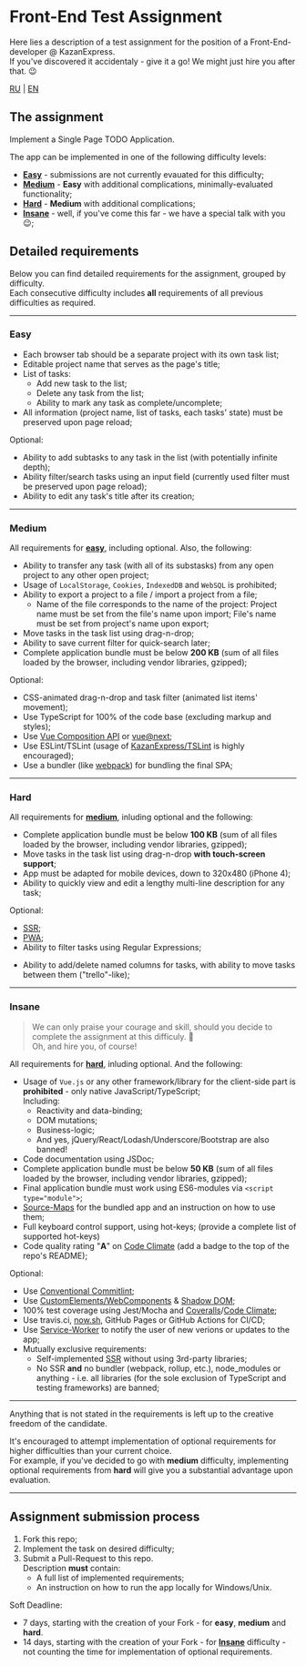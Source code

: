 # Front-End Test Assignment

Here lies a description of a test assignment for the position of a Front-End-developer @ KazanExpress.\
If you've discovered it accidentaly - give it a go! We might just hire you after that. 😉

[RU](README.md) | [EN](README_EN.md)

## The assignment

Implement a Single Page TODO Application.

The app can be implemented in one of the following difficulty levels:

- [**Easy**](#easy) - submissions are not currently evauated for this difficulty;
- [**Medium**](#medium) - **Easy** with additional complications, minimally-evaluated functionality;
- [**Hard**](#hard) - **Medium** with additional complications;
- [**Insane**](#insane) - well, if you've come this far - we have a special talk with you 😉;

## Detailed requirements

Below you can find detailed requirements for the assignment, grouped by difficulty.\
Each consecutive difficulty includes **all** requirements of all previous difficulties as required.

---

### **Easy**

- Each browser tab should be a separate project with its own task list;
- Editable project name that serves as the page's title;
- List of tasks:
  - Add new task to the list;
  - Delete any task from the list;
  - Ability to mark any task as complete/uncomplete;
- All information (project name, list of tasks, each tasks' state) must be preserved upon page reload;

Optional:
- Ability to add subtasks to any task in the list (with potentially infinite depth);
- Ability filter/search tasks using an input field (currently used filter must be preserved upon page reload);
- Ability to edit any task's title after its creation;

---

### **Medium**

All requirements for [**easy**](#easy), including optional.
Also, the following:

- Ability to transfer any task (with all of its substasks) from any open project to any other open project;
- Usage of `LocalStorage`, `Cookies`, `IndexedDB` and `WebSQL` is prohibited;
- Ability to export a project to a file / import a project from a file;
  - Name of the file corresponds to the name of the project:
    Project name must be set from the file's name upon import;
    File's name must be set from project's name upon export;
- Move tasks in the task list using drag-n-drop;
- Ability to save current filter for quick-search later;
- Complete application bundle must be below **200 KB** (sum of all files loaded by the browser, including vendor libraries, gzipped);

Optional:
- CSS-animated drag-n-drop and task filter (animated list items' movement);
- Use TypeScript for 100% of the code base (excluding markup and styles);
- Use [Vue Composition API](https://vue-composition-api-rfc.netlify.com/) or [vue@next](https://www.npmjs.com/package/vue/v/next);
- Use ESLint/TSLint (usage of [KazanExpress/TSLint](https://github.com/KazanExpress/tslint) is highly encouraged);
- Use a bundler (like [webpack](https://webpack.js.org/)) for bundling the final SPA;

---

### **Hard**

All requirements for [**medium**](#medium), inluding optional and the following:

- Complete application bundle must be below **100 KB** (sum of all files loaded by the browser, including vendor libraries, gzipped);
- Move tasks in the task list using drag-n-drop **with touch-screen support**;
- App must be adapted for mobile devices, down to 320x480 (iPhone 4);
- Ability to quickly view and edit a lengthy multi-line description for any task;

Optional:
- [SSR](https://google.com/search?q=SSR+(web+development));
- [PWA](https://google.com/search?q=PWA+(web+development));
- Ability to filter tasks using Regular Expressions;
<!-- - Если в двух вкладках открыт один и тот же проект (например, совершён импорт из одного и того же файла),\
  **все** действия в этих вкладках/проектах должны синхронизироваться без задержки.\
  Включая (но не ограничиваясь):
  - Название проекта;
  - Список, состояния, описания, порядок и названия всех задач\
    (например, при добавлении задачи в одной вкладке - она должна появиться и в другой);
  - Список сохранённых фильтров; -->
- Ability to add/delete named columns for tasks, with ability to move tasks between them ("trello"-like);

---

### **Insane**

> We can only praise your courage and skill, should you decide to complete the assignment at this difficuly. 👏\
> Oh, and hire you, of course!

All requirements for [**hard**](#hard), inluding optional. And the following:

- Usage of `Vue.js` or any other framework/library for the client-side part is **prohibited** - only native JavaScript/TypeScript;\
  Including:
  - Reactivity and data-binding;
  - DOM mutations;
  - Business-logic;
  - And yes, jQuery/React/Lodash/Underscore/Bootstrap are also banned!
- Code documentation using JSDoc;
- Complete application bundle must be below **50 KB** (sum of all files loaded by the browser, including vendor libraries, gzipped);
- Final application bundle must work using ES6-modules via `<script type="module">`;
- [Source-Maps](https://developer.mozilla.org/en-US/docs/Tools/Debugger/How_to/Use_a_source_map) for the bundled app and an instruction on how to use them;
- Full keyboard control support, using hot-keys;
  (provide a complete list of supported hot-keys)
- Code quality rating "**A**" on [Code Climate](https://codeclimate.com) (add a badge to the top of the repo's README);

Optional:
- Use [Conventional Commitlint](https://github.com/conventional-changelog/commitlint);
- Use [CustomElements/WebComponents](https://developer.mozilla.org/en-US/docs/Web/Web_Components) & [Shadow DOM](https://developer.mozilla.org/en-US/docs/Web/Web_Components/Using_shadow_DOM);
- 100% test coverage using Jest/Mocha and [Coveralls](https://coveralls.io)/[Code Climate](https://codeclimate.com);
- Use travis.ci, [now.sh](https://zeit.co/home), GitHub Pages or GitHub Actions for CI/CD;
- Use [Service-Worker](https://developer.mozilla.org/en-US/docs/Web/API/Service_Worker_API) to notify the user of new verions or updates to the app;
- Mutually exclusive requirements:
  - Self-implemented [SSR](https://google.com/search?q=SSR+(web+development)) without using 3rd-party libraries;
  - No SSR **and** no bundler (webpack, rollup, etc.), node_modules or anything - i.e. all libraries (for the sole exclusion of TypeScript and testing frameworks) are banned;


---

Anything that is not stated in the requirements is left up to the creative freedom of the candidate.

It's encouraged to attempt implementation of optional requirements for higher difficulties than your current choice.\
For example, if you've decided to go with **medium** difficulty, implementing optional requirements from **hard** will give you a substantial advantage upon evaluation.

---

## Assignment submission process

1. Fork this repo;
2. Implement the task on desired difficulty;
3. Submit a Pull-Request to this repo.\
   Description **must** contain:
   - A full list of implemented requirements;
   - An instruction on how to run the app locally for Windows/Unix.

Soft Deadline:
 - 7 days, starting with the creation of your Fork - for **easy**, **medium** and **hard**.
 - 14 days, starting with the creation of your Fork - for [**Insane**](#insane) difficulty - not counting the time for implementation of optional requirements.
